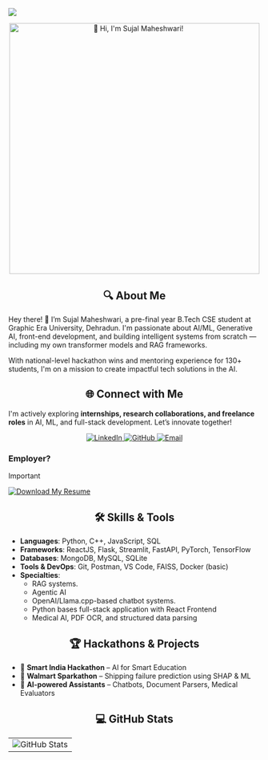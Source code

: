 <!--
  Hey there, I'm Sujal Maheshwari!
  Happy to see you here exploring my README code

  You may also want to connect with me at https://linkedin.com/in/sujal-maheshwari :))
-->

![](https://capsule-render.vercel.app/api?type=waving&color=40C463&height=120&section=header)

<div align="center">
  <img src="https://readme-typing-svg.herokuapp.com?font=Montserrat&weight=500&size=30&duration=4500&pause=500&color=FFF&center=true&vCenter=true&width=500&lines=👋+Hi%2C+I'm+Sujal+Maheshwari!" alt="👋 Hi, I'm Sujal Maheshwari!" width="500">
</div>

## <div align="center">🔍 About Me</div>
Hey there! 👋 I’m Sujal Maheshwari, a pre-final year B.Tech CSE student at Graphic Era University, Dehradun. I'm passionate about AI/ML, Generative AI, front-end development, and building intelligent systems from scratch — including my own transformer models and RAG frameworks.

With national-level hackathon wins and mentoring experience for 130+ students, I'm on a mission to create impactful tech solutions in the AI.

## <div align="center">🌐 Connect with Me</div>
I'm actively exploring **internships, research collaborations, and freelance roles** in AI, ML, and full-stack development. Let’s innovate together!

<div align="center">
  <a href="https://www.linkedin.com/in/sujal-maheshwari/" target="_blank">
    <img src="https://img.shields.io/badge/LinkedIn-%230A66C2?style=for-the-badge&logo=linkedin&logoColor=white" alt="LinkedIn">
  </a>

  <a href="https://github.com/sujal-maheshwari2004" target="_blank">
    <img src="https://img.shields.io/badge/GitHub-%23121011?style=for-the-badge&logo=github&logoColor=white" alt="GitHub">
  </a>

  <a href="mailto:sujalmaheshwari07@gmail.com" target="_blank">
    <img src="https://img.shields.io/badge/Email-%23D44638?style=for-the-badge&logo=gmail&logoColor=white" alt="Email">
  </a>
</div>

### Employer?
> [!IMPORTANT]
> <a href="https://your-resume-link-here.com" download><img src="https://img.shields.io/badge/Download_My_Resume-%238957E5?style=for-the-badge" alt="Download My Resume" /></a>

## <div align="center">🛠️ Skills & Tools</div>

- **Languages**: Python, C++, JavaScript, SQL  
- **Frameworks**: ReactJS, Flask, Streamlit, FastAPI, PyTorch, TensorFlow  
- **Databases**: MongoDB, MySQL, SQLite  
- **Tools & DevOps**: Git, Postman, VS Code, FAISS, Docker (basic)  
- **Specialties**:  
  - RAG systems.
  - Agentic AI  
  - OpenAI/Llama.cpp-based chatbot systems.
  - Python bases full-stack application with React Frontend 
  - Medical AI, PDF OCR, and structured data parsing  

## <div align="center">🏆 Hackathons & Projects</div>

- 🥇 **Smart India Hackathon** – AI for Smart Education  
- 🏅 **Walmart Sparkathon** – Shipping failure prediction using SHAP & ML  
- 🤖 **AI-powered Assistants** – Chatbots, Document Parsers, Medical Evaluators  

## <div align="center">💻 GitHub Stats</div>

<table align="center" width="100%" height="100%" style="border: 0;">
  <tr>
    <td><img style="border: 0;" src="https://github-profile-summary-cards.vercel.app/api/cards/profile-details?username=sujal-maheshwari2004&theme=github_dark" alt="GitHub Stats" /></td>
  </tr>
</table>

<table align="center" width="100%" height="100%" style="border: 0;">
  <tr>
    <td><img src="https://github-profile-summary-cards.vercel.app/api/cards/stats?username=sujal-maheshwari2004&theme=github_dark" alt="GitHub Stats" /></td>
    <td><img src="https://github-profile-summary-cards.vercel.app/api/cards/productive-time?username=sujal-maheshwari2004&theme=github_dark" alt="Productive Time" /></td>
    <td><img style="height: 200px;" src="https://github-readme-stats.vercel.app/api/top-langs?username=sujal-maheshwari2004&layout=compact&theme=github_dark&border_color=2E343B&border_radius=6&title_color=0366D6&langs_count=10" alt="Top Languages" /></td>
  </tr>
</table>

![](https://capsule-render.vercel.app/api?type=waving&color=40C463&height=120&section=footer)
